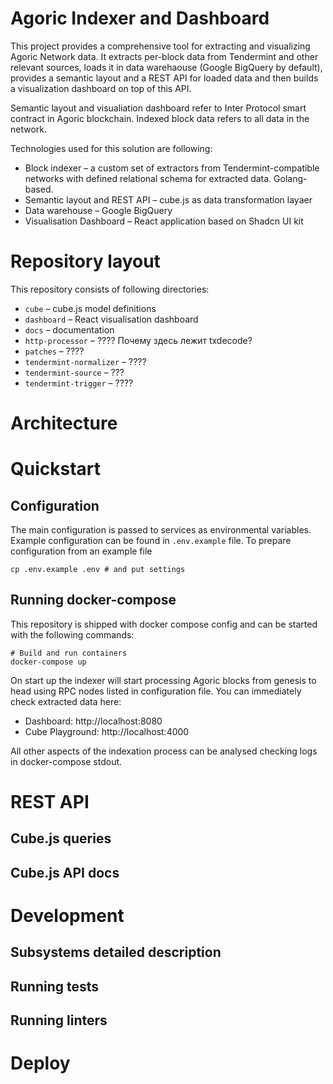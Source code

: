 # Agoric Indexer and Dashboard

This project provides a comprehensive tool for extracting and visualizing Agoric Network data. It extracts per-block data from Tendermint and other relevant sources, loads it in data warehaouse (Google BigQuery by default), provides a semantic layout and a REST API for loaded data and then builds a visualization dashboard on top of this API.

Semantic layout and visualiation dashboard refer to Inter Protocol smart contract in Agoric blockchain. Indexed block data refers to all data in the network.

Technologies used for this solution are following:

* Block indexer – a custom set of extractors from Tendermint-compatible networks with defined relational schema for extracted data. Golang-based.
* Semantic layout and REST API – cube.js as data transformation layaer
* Data warehouse – Google BigQuery
* Visualisation Dashboard – React application based on Shadcn UI kit

# Repository layout

This repository consists of following directories:

* `cube` – cube.js model definitions
* `dashboard` – React visualisation dashboard
* `docs` – documentation
* `http-processor` – ???? Почему здесь лежит txdecode?
* `patches` – ????
* `tendermint-normalizer` – ????
* `tendermint-source` – ???
* `tendermint-trigger` – ????

# Architecture

# Quickstart

## Configuration

The main configuration is passed to services as environmental variables. Example configuration can be found in `.env.example` file. To prepare configuration from an example file

```
cp .env.example .env # and put settings
```

## Running docker-compose

This repository is shipped with docker compose config and can be started with the following commands:

```
# Build and run containers
docker-compose up
```

On start up the indexer will start processing Agoric blocks from genesis to head using RPC nodes listed in configuration file. You can immediately check extracted data here:

* Dashboard: http://localhost:8080
* Cube Playground: http://localhost:4000

All other aspects of the indexation process can be analysed checking logs in docker-compose stdout.

# REST API

## Cube.js queries

## Cube.js API docs

# Development

## Subsystems detailed description


## Running tests

## Running linters

# Deploy